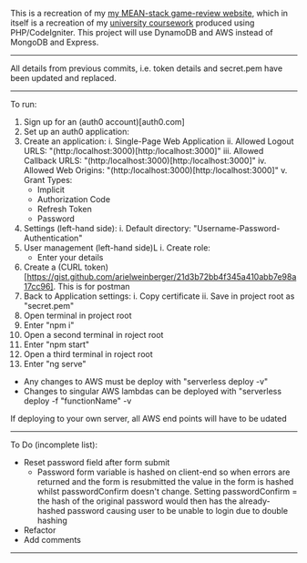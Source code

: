 This is a recreation of my [my MEAN-stack game-review website](https://github.com/JonathanMSifleet/MEANReviewWebsite), which in itself is a recreation of my [university coursework](https://github.com/JonathanMSifleet/GameReviewWebsite) produced using PHP/CodeIgniter. This project will use DynamoDB and AWS instead of MongoDB and Express.

*******************

All details from previous commits, i.e. token details and secret.pem have been updated and replaced.

*******************
To run:
1. Sign up for an (auth0 account)[auth0.com]
2. Set up an auth0 application:
3. Create an application:
  i. Single-Page Web Application
  ii. Allowed Logout URLS: "(http:/localhost:3000)[http:/localhost:3000]"
  iii. Allowed Callback URLS: "(http:/localhost:3000)[http:/localhost:3000]"
  iv. Allowed Web Origins: "(http:/localhost:3000)[http:/localhost:3000]"
  v. Grant Types:
    - Implicit
    - Authorization Code
    - Refresh Token
    - Password
4. Settings (left-hand side):
  i. Default directory: "Username-Password-Authentication"
5. User management (left-hand side)L
  i. Create role:
    - Enter your details
5. Create a (CURL token)[https://gist.github.com/arielweinberger/21d3b72bb4f345a410abb7e98a17cc96]. This is for postman
6. Back to Application settings:
  i. Copy certificate
  ii. Save in project root as "secret.pem"
7. Open terminal in project root
8. Enter "npm i"
9. Open a second terminal in roject root
10. Enter "npm start"
11. Open a third terminal in roject root
12. Enter "ng serve"
- Any changes to AWS must be deploy with "serverless deploy -v"
- Changes to singular AWS lambdas can be deployed with "serverless deploy -f "functionName" -v

If deploying to your own server, all AWS end points will have to be udated
*******************

To Do (incomplete list):
- Reset password field after form submit
  - Password form variable is hashed on client-end so when errors are returned and the form is resubmitted the value in the form is hashed whilst passwordConfirm doesn't change. Setting passwordConfirm = the hash of the original password would then has the already-hashed password causing user to be unable to login due to double hashing
- Refactor
- Add comments

*******************
